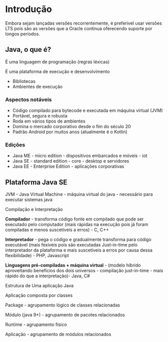 # Introdução

Embora sejam lançadas versões recorrentemente, é preferível usar versões LTS pois são as versões que a Oracle continua oferecendo suporte por longos períodos.

## Java, o que é?

É uma linguagem de programação (regras léxicas)

É uma plataforma de execução e desenvolvimento

- Bibliotecas
- Ambientes de execução

### Aspectos notáveis

- Código compilado para bytecode e executada em máquina virtual (JVM)
- Portável, segura e robusta
- Roda em vários tipos de ambientes
- Domina o mercado corporativo desde o fim do século 20
- Padrão Android por muitos anos (atualmente é o Kotlin)

### Edições

- Java ME - micro edition - dispositivos embarcados e móveis - iot
- Java SE - standard edition - core - desktop e servidores
- Java EE - Enterprise Edition - aplicações corporativas

## Plataforma Java SE

JVM - Java Virtual Machine - máquina virtual do java - necessário para executar sistemas java

Compilação e Interpretação

**Compilador** - transforma código fonte em compilado que pode ser executado pelo computador (mais rápidas na execução pois já foram compiladas e menos suscetíveis a erros) - C, C++

**Interpretador** - pega o código e gradualmente transforma para código executável (mais fexíveis pois são executadas Just-in-time pelo interpretador da plataforma e mais suscetíveis a erros por causa dessa flexibilidade) - PHP, Javascript

**Linguagens pré-compiladas + máquina virtual** - (modelo híbrido aproveitando benefícios dos dois universos - compilação just-in-time - mais rápido do que a interpretação)- Java, C#

Estrutura de Uma aplicação Java

Aplicação composta por classes

Package - agrupamento lógico de classes relacionadas

Módulo (java 9+) - agrupamento de pacotes relacionados

Runtime - agrupamento físico

Aplicação - agrupamento de módulos relacionados

